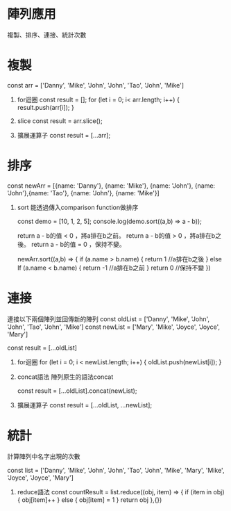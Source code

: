 # 陣列應用

複製、排序、連接、統計次數

# 複製

const arr = ['Danny', 'Mike', 'John', 'John', 'Tao', 'John', 'Mike']

1. for迴圈
    const result = [];
    for (let i = 0; i< arr.length; i++) {
        result.push(arr[i]);
    }

2. slice
    const result = arr.slice();

3. 擴展運算子
    const result = [...arr];

# 排序

const newArr = [{name: 'Danny'}, {name: 'Mike'}, {name: 'John'}, {name: 'John'},{name: 'Tao'}, {name: 'John'}, {name: 'Mike'}]

1. sort 
    能透過傳入comparison function做排序

    const demo = [10, 1, 2, 5];
    console.log(demo.sort((a,b) => a - b));
    
    return a - b的值 < 0 ，將a排在b之前。
    return a - b的值 > 0 ，將a排在b之後。
    return a - b的值 = 0 ，保持不變。

    newArr.sort((a,b) => {
        if (a.name > b.name) {
            return 1 //a排在b之後
        } else lf (a.name < b.name) {
            return -1 //a排在b之前
        }
        return 0 //保持不變
    })

# 連接

連接以下兩個陣列並回傳新的陣列
const oldList = ['Danny', 'Mike', 'John', 'John', 'Tao', 'John', 'Mike']
const newList = ['Mary', 'Mike', 'Joyce', 'Joyce', 'Mary']

const result = [...oldList]

1. for迴圈
    for (let i = 0; i < newList.length; i++) {
        oldList.push(newList[i]);
    }

2. concat語法
    陣列原生的語法concat

    const result = [...oldList].concat(newList);

3. 擴展運算子
    const result = [...oldList, ...newList];

# 統計

計算陣列中名字出現的次數

const list = ['Danny', 'Mike', 'John', 'John', 'Tao', 'John', 'Mike', 'Mary', 'Mike', 'Joyce', 'Joyce', 'Mary']

1. reduce語法
    const countResult = list.reduce((obj, item) => {
        if (item in obj) {
            obj[item]++
        } else {
            obj[item] = 1
        }
        return obj
    },{})
